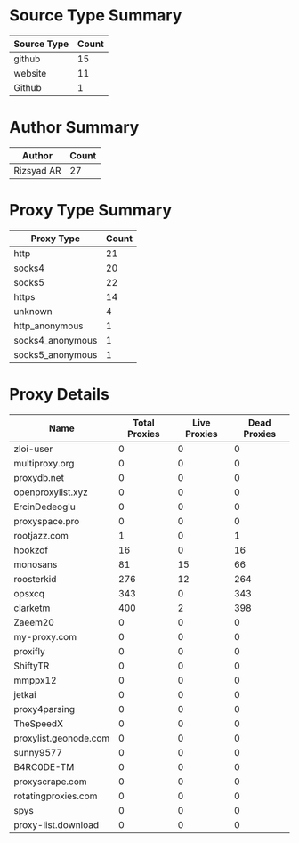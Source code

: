 # Source Type Summary

| Source Type | Count |
|-------------|-------|
| github | 15 |
| website | 11 |
| Github | 1 |


# Author Summary

| Author | Count |
|--------|-------|
| Rizsyad AR | 27 |


# Proxy Type Summary

| Proxy Type | Count |
|------------|-------|
| http | 21 |
| socks4 | 20 |
| socks5 | 22 |
| https | 14 |
| unknown | 4 |
| http_anonymous | 1 |
| socks4_anonymous | 1 |
| socks5_anonymous | 1 |


# Proxy Details

| Name | Total Proxies | Live Proxies | Dead Proxies |
|------|---------------|--------------|---------------|
| zloi-user | 0 | 0 | 0 |
| multiproxy.org | 0 | 0 | 0 |
| proxydb.net | 0 | 0 | 0 |
| openproxylist.xyz | 0 | 0 | 0 |
| ErcinDedeoglu | 0 | 0 | 0 |
| proxyspace.pro | 0 | 0 | 0 |
| rootjazz.com | 1 | 0 | 1 |
| hookzof | 16 | 0 | 16 |
| monosans | 81 | 15 | 66 |
| roosterkid | 276 | 12 | 264 |
| opsxcq | 343 | 0 | 343 |
| clarketm | 400 | 2 | 398 |
| Zaeem20 | 0 | 0 | 0 |
| my-proxy.com | 0 | 0 | 0 |
| proxifly | 0 | 0 | 0 |
| ShiftyTR | 0 | 0 | 0 |
| mmppx12 | 0 | 0 | 0 |
| jetkai | 0 | 0 | 0 |
| proxy4parsing | 0 | 0 | 0 |
| TheSpeedX | 0 | 0 | 0 |
| proxylist.geonode.com | 0 | 0 | 0 |
| sunny9577 | 0 | 0 | 0 |
| B4RC0DE-TM | 0 | 0 | 0 |
| proxyscrape.com | 0 | 0 | 0 |
| rotatingproxies.com | 0 | 0 | 0 |
| spys | 0 | 0 | 0 |
| proxy-list.download | 0 | 0 | 0 |
